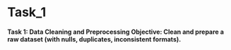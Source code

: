 # Task_1
**Task 1: Data Cleaning and Preprocessing
Objective: Clean and prepare a raw dataset (with nulls, duplicates, inconsistent formats).**


